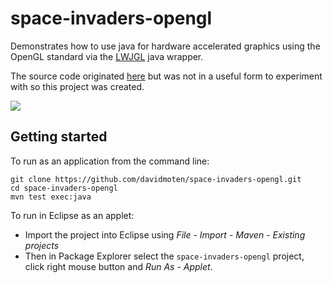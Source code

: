 space-invaders-opengl
=====================

Demonstrates how to use java for hardware accelerated graphics using the OpenGL standard via the [LWJGL](http://www.lwjgl.org/) java wrapper.

The source code originated [here](http://www.lwjgl.org/wiki/index.php?title=Space_Invaders_Example_Game) but was not in a useful form to experiment with so this project was created.

<img src="https://raw.github.com/davidmoten/space-invaders-opengl/master/docs/screensnap.png"/>

Getting started
----------------------

To run as an application from the command line:

    git clone https://github.com/davidmoten/space-invaders-opengl.git
    cd space-invaders-opengl
    mvn test exec:java
    
To run in Eclipse as an applet:

* Import the project into Eclipse using <i>File - Import - Maven - Existing projects</i>
* Then in Package Explorer select the <code>space-invaders-opengl</code> project, click right mouse button and <i>Run As - Applet</i>.

